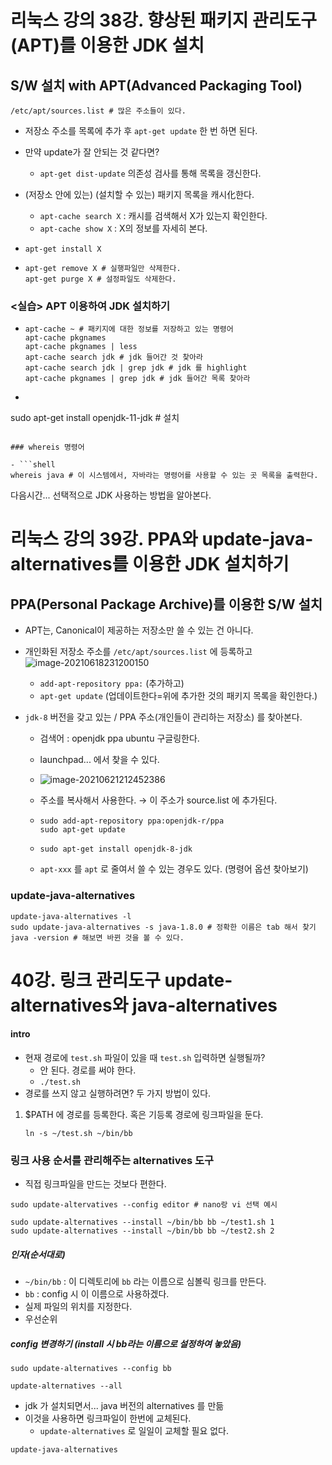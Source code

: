 # 리눅스 강의 38강. 향상된 패키지 관리도구(APT)를 이용한 JDK 설치

## S/W 설치 with APT(Advanced Packaging Tool)

```shell
/etc/apt/sources.list # 많은 주소들이 있다.
```

- 저장소 주소를 목록에 추가 후 `apt-get update` 한 번 하면 된다.

- 만약 update가 잘 안되는 것 같다면?

  - `apt-get dist-update` 의존성 검사를 통해 목록을 갱신한다.

- (저장소 안에 있는) (설치할 수 있는) 패키지 목록을 캐시化한다. 

  - `apt-cache search X` : 캐시를 검색해서 X가 있는지 확인한다.
  - `apt-cache show X` : X의 정보를 자세히 본다.

- ```shell
  apt-get install X
  ```

- ```shell
  apt-get remove X # 실행파일만 삭제한다. 
  apt-get purge X # 설정파일도 삭제한다.
  ```

### <실습> APT 이용하여 JDK 설치하기

- ```shell
  apt-cache ~ # 패키지에 대한 정보를 저장하고 있는 명령어
  apt-cache pkgnames
  apt-cache pkgnames | less
  apt-cache search jdk # jdk 들어간 것 찾아라
  apt-cache search jdk | grep jdk # jdk 를 highlight
  apt-cache pkgnames | grep jdk # jdk 들어간 목록 찾아라
  ```


-  ```shell
  sudo apt-get install openjdk-11-jdk # 설치
  ```

### whereis 명령어

- ```shell
  whereis java # 이 시스템에서, 자바라는 명령어를 사용할 수 있는 곳 목록을 출력한다.
  ```

다음시간... 선택적으로 JDK 사용하는 방법을 알아본다. 

# 리눅스 강의 39강. PPA와 update-java-alternatives를 이용한 JDK 설치하기

## PPA(Personal Package Archive)를 이용한 S/W 설치

- APT는, Canonical이 제공하는 저장소만 쓸 수 있는 건 아니다.

- 개인화된 저장소 주소를 `/etc/apt/sources.list` 에 등록하고
  ![image-20210618231200150](38~40.assets/image-20210618231200150.png)
  
  - `add-apt-repository ppa:` (추가하고)
  - `apt-get update` (업데이트한다=위에 추가한 것의 패키지 목록을 확인한다.)
  
- `jdk-8` 버전을 갖고 있는 / PPA 주소(개인들이 관리하는 저장소) 를 찾아본다.

  - 검색어 : openjdk ppa ubuntu 구글링한다. 

  - launchpad... 에서 찾을 수 있다. 

  - ![image-20210621212452386](38~40.assets/image-20210621212452386.png)

  - 주소를 복사해서 사용한다. → 이 주소가 source.list 에 추가된다.

  - ```shell
    sudo add-apt-repository ppa:openjdk-r/ppa
    sudo apt-get update
    ```

  - ```shell
    sudo apt-get install openjdk-8-jdk
    ```

  - `apt-xxx` 를 `apt` 로 줄여서 쓸 수 있는 경우도 있다.  (명령어 옵션 찾아보기)
### update-java-alternatives

  ```shell
  update-java-alternatives -l
  sudo update-java-alternatives -s java-1.8.0 # 정확한 이름은 tab 해서 찾기
  java -version # 해보면 바뀐 것을 볼 수 있다.
  ```

# 40강. 링크 관리도구 update-alternatives와 java-alternatives

#### intro

- 현재 경로에 `test.sh` 파일이 있을 때 `test.sh` 입력하면 실행될까?
  - 안 된다. 경로를 써야 한다. 
  - `./test.sh`
- 경로를 쓰지 않고 실행하려면? 두 가지 방법이 있다.

1. $PATH 에 경로를 등록한다. 혹은 기등록 경로에 링크파일을 둔다.

   ```shell
   ln -s ~/test.sh ~/bin/bb
   ```

### 링크 사용 순서를 관리해주는 alternatives 도구

- 직접 링크파일을 만드는 것보다 편한다. 

```shell
sudo update-altervatives --config editor # nano랑 vi 선택 예시
```



```shell
sudo update-alternatives --install ~/bin/bb bb ~/test1.sh 1
sudo update-alternatives --install ~/bin/bb bb ~/test2.sh 2
```

##### 인자(순서대로)

- `~/bin/bb` : 이 디렉토리에 `bb` 라는 이름으로 심볼릭 링크를 만든다.
- `bb` : config 시 이 이름으로 사용하겠다.
- 실제 파일의 위치를 지정한다.
- 우선순위



##### config 변경하기 (install 시 bb라는 이름으로 설정하여 놓았음)

```shell
sudo update-alternatives --config bb 
```



```shell
update-alternatives --all
```



- jdk 가 설치되면서... java 버전의 alternatives 를 만듦
- 이것을 사용하면 링크파일이 한번에 교체된다.
  - `update-alternatives` 로 일일이 교체할 필요 없다. 

```
update-java-alternatives
```

